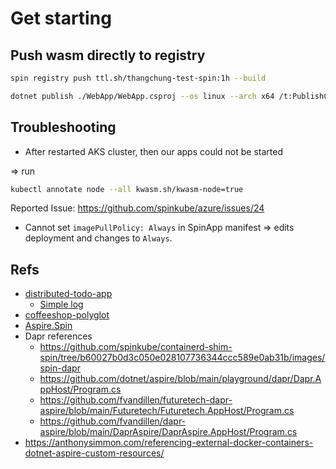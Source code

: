 # Get starting

## Push wasm directly to registry

```sh
spin registry push ttl.sh/thangchung-test-spin:1h --build
```

```sh
dotnet publish ./WebApp/WebApp.csproj --os linux --arch x64 /t:PublishContainer -c Release
```

## Troubleshooting

- After restarted AKS cluster, then our apps could not be started

=> run

```sh
kubectl annotate node --all kwasm.sh/kwasm-node=true
```

Reported Issue: https://github.com/spinkube/azure/issues/24

- Cannot set `imagePullPolicy: Always` in SpinApp manifest => edits deployment and changes to `Always`.

## Refs

- [distributed-todo-app](https://github.com/fermyon/enterprise-architectures-and-patterns/tree/main/distributed-todo-app)
  - [Simple log](https://www.fermyon.com/blog/exploring_variables#implementing-our-application)
- [coffeeshop-polyglot](https://github.com/thangchung/dapr-labs/tree/main/polyglot/product-api)
- [Aspire.Spin](https://github.com/fermyon/Aspire.Spin/tree/main/Aspire.Hosting.Spin)
- Dapr references
  - https://github.com/spinkube/containerd-shim-spin/tree/b60027b0d3c050e028107736344ccc589e0ab31b/images/spin-dapr
  - https://github.com/dotnet/aspire/blob/main/playground/dapr/Dapr.AppHost/Program.cs
  - https://github.com/fvandillen/futuretech-dapr-aspire/blob/main/Futuretech/Futuretech.AppHost/Program.cs
  - https://github.com/fvandillen/dapr-aspire/blob/main/DaprAspire/DaprAspire.AppHost/Program.cs
- https://anthonysimmon.com/referencing-external-docker-containers-dotnet-aspire-custom-resources/
